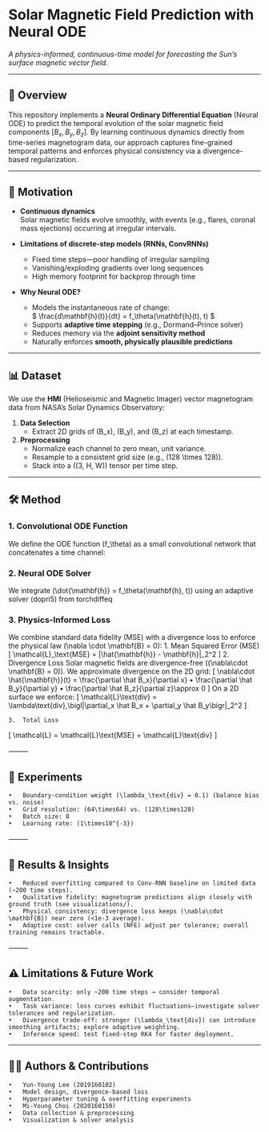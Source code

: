 # Solar Magnetic Field Prediction with Neural ODE

_A physics-informed, continuous-time model for forecasting the Sun’s surface magnetic vector field._

---

## 📄 Overview

This repository implements a **Neural Ordinary Differential Equation** (Neural ODE) to predict the temporal evolution of the solar magnetic field components $[B_x, B_y, B_z]$. By learning continuous dynamics directly from time-series magnetogram data, our approach captures fine-grained temporal patterns and enforces physical consistency via a divergence-based regularization.

---

## 🚀 Motivation

- **Continuous dynamics**  
  Solar magnetic fields evolve smoothly, with events (e.g., flares, coronal mass ejections) occurring at irregular intervals.

- **Limitations of discrete-step models (RNNs, ConvRNNs)**  
  - Fixed time steps—poor handling of irregular sampling  
  - Vanishing/exploding gradients over long sequences  
  - High memory footprint for backprop through time

- **Why Neural ODE?**  
  - Models the instantaneous rate of change:  
    $
      \frac{d\mathbf{h}(t)}{dt} = f_\theta(\mathbf{h}(t), t)
    $  
  - Supports **adaptive time stepping** (e.g., Dormand–Prince solver)  
  - Reduces memory via the **adjoint sensitivity method**  
  - Naturally enforces **smooth, physically plausible predictions**

---

## 📊 Dataset

We use the **HMI** (Helioseismic and Magnetic Imager) vector magnetogram data from NASA’s Solar Dynamics Observatory:

1. **Data Selection**  
   - Extract 2D grids of \(B_x\), \(B_y\), and \(B_z\) at each timestamp.
2. **Preprocessing**  
   - Normalize each channel to zero mean, unit variance.  
   - Resample to a consistent grid size (e.g., \(128 \times 128\)).  
   - Stack into a \((3, H, W)\) tensor per time step.

---

## 🛠️ Method

### 1. Convolutional ODE Function

We define the ODE function \(f_\theta\) as a small convolutional network that concatenates a time channel:

### 2. Neural ODE Solver

We integrate (\dot{\mathbf{h}} = f_\theta(\mathbf{h}, t)) using an adaptive solver (dopri5) from torchdiffeq

### 3. Physics-Informed Loss

We combine standard data fidelity (MSE) with a divergence loss to enforce the physical law (\nabla \cdot \mathbf{B} = 0):
	1.	Mean Squared Error (MSE)
[
\mathcal{L}_\text{MSE} = |\hat{\mathbf{h}} - \mathbf{h}|_2^2
]
	2.	Divergence Loss
Solar magnetic fields are divergence-free ((\nabla\cdot \mathbf{B} = 0)). We approximate divergence on the 2D grid:
[
\nabla\cdot \hat{\mathbf{h}}(t)
= \frac{\partial \hat B_x}{\partial x}
	•	\frac{\partial \hat B_y}{\partial y}
	•	\frac{\partial \hat B_z}{\partial z}\approx 0
]
On a 2D surface we enforce:
[
\mathcal{L}\text{div}
= \lambda\text{div},\bigl|\partial_x \hat B_x + \partial_y \hat B_y\bigr|_2^2
]

	3.	Total Loss
[
\mathcal{L} = \mathcal{L}\text{MSE} + \mathcal{L}\text{div}
]


⸻

## 🧪 Experiments

	•	Boundary-condition weight (\lambda_\text{div} = 0.1) (balance bias vs. noise)
	•	Grid resolution: (64\times64) vs. (128\times128)
	•	Batch size: 8
	•	Learning rate: (1\times10^{-3})

⸻

## 🎯 Results & Insights

	•	Reduced overfitting compared to Conv-RNN baseline on limited data (~200 time steps).
	•	Qualitative fidelity: magnetogram predictions align closely with ground truth (see visualizations/).
	•	Physical consistency: divergence loss keeps (\nabla\cdot \mathbf{B}) near zero (<1e-3 average).
	•	Adaptive cost: solver calls (NFE) adjust per tolerance; overall training remains tractable.

⸻

## ⚠️ Limitations & Future Work

	•	Data scarcity: only ~200 time steps → consider temporal augmentation.
	•	Task variance: loss curves exhibit fluctuations—investigate solver tolerances and regularization.
	•	Divergence trade-off: stronger (\lambda_\text{div}) can introduce smoothing artifacts; explore adaptive weighting.
	•	Inference speed: test fixed-step RK4 for faster deployment.

---

## 🙋‍♀️ Authors & Contributions

	•	Yun-Young Lee (2019160102)
	•	Model design, divergence-based loss
	•	Hyperparameter tuning & overfitting experiments
	•	Mi-Young Choi (2020160150)
	•	Data collection & preprocessing
	•	Visualization & solver analysis
